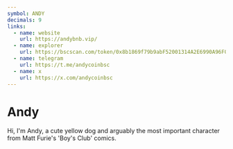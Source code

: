 ```yaml
---
symbol: ANDY
decimals: 9
links:
  - name: website
    url: https://andybnb.vip/
  - name: explorer
    url: https://bscscan.com/token/0x8b1869f79b9abF52001314A2E6990A96F039058D
  - name: telegram
    url: https://t.me/andycoinbsc
  - name: x
    url: https://x.com/andycoinbsc
---
```


# Andy

Hi, I'm Andy, a cute yellow dog and arguably the most important character from Matt Furie's 'Boy's Club' comics.
